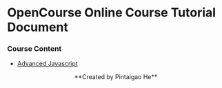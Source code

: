 # OpenCourse Online Course Tutorial Document

### Course Content

- [Advanced Javascript](./06-Advanced_JS)


<center> **Created by Pintaigao He** </center>
